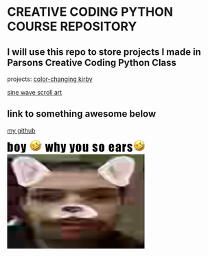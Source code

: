 # CREATIVE CODING PYTHON COURSE REPOSITORY
I will use this repo to store projects I made in Parsons Creative Coding Python Class
---
projects: [color-changing kirby](https://github.com/macizen/pyClassRepo/blob/main/Assignment2_kirby/readme.md)

[sine wave scroll art](https://github.com/macizen/pyClassRepo/blob/main/scroll_art/readme.md)

## link to something awesome below
[my github](https://github.com/macizen)

![picture of me](pictures/me.jpeg)
